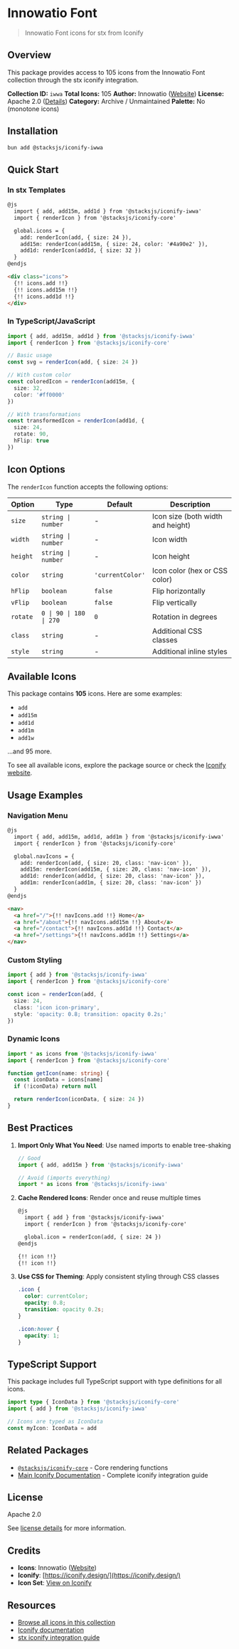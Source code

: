 # Innowatio Font

> Innowatio Font icons for stx from Iconify

## Overview

This package provides access to 105 icons from the Innowatio Font collection through the stx iconify integration.

**Collection ID:** `iwwa`
**Total Icons:** 105
**Author:** Innowatio ([Website](https://github.com/innowatio/iwwa-icons))
**License:** Apache 2.0 ([Details](https://www.apache.org/licenses/LICENSE-2.0))
**Category:** Archive / Unmaintained
**Palette:** No (monotone icons)

## Installation

```bash
bun add @stacksjs/iconify-iwwa
```

## Quick Start

### In stx Templates

```html
@js
  import { add, add15m, add1d } from '@stacksjs/iconify-iwwa'
  import { renderIcon } from '@stacksjs/iconify-core'

  global.icons = {
    add: renderIcon(add, { size: 24 }),
    add15m: renderIcon(add15m, { size: 24, color: '#4a90e2' }),
    add1d: renderIcon(add1d, { size: 32 })
  }
@endjs

<div class="icons">
  {!! icons.add !!}
  {!! icons.add15m !!}
  {!! icons.add1d !!}
</div>
```

### In TypeScript/JavaScript

```typescript
import { add, add15m, add1d } from '@stacksjs/iconify-iwwa'
import { renderIcon } from '@stacksjs/iconify-core'

// Basic usage
const svg = renderIcon(add, { size: 24 })

// With custom color
const coloredIcon = renderIcon(add15m, {
  size: 32,
  color: '#ff0000'
})

// With transformations
const transformedIcon = renderIcon(add1d, {
  size: 24,
  rotate: 90,
  hFlip: true
})
```

## Icon Options

The `renderIcon` function accepts the following options:

| Option | Type | Default | Description |
|--------|------|---------|-------------|
| `size` | `string \| number` | - | Icon size (both width and height) |
| `width` | `string \| number` | - | Icon width |
| `height` | `string \| number` | - | Icon height |
| `color` | `string` | `'currentColor'` | Icon color (hex or CSS color) |
| `hFlip` | `boolean` | `false` | Flip horizontally |
| `vFlip` | `boolean` | `false` | Flip vertically |
| `rotate` | `0 \| 90 \| 180 \| 270` | `0` | Rotation in degrees |
| `class` | `string` | - | Additional CSS classes |
| `style` | `string` | - | Additional inline styles |

## Available Icons

This package contains **105** icons. Here are some examples:

- `add`
- `add15m`
- `add1d`
- `add1m`
- `add1w`

...and 95 more.

To see all available icons, explore the package source or check the [Iconify website](https://icon-sets.iconify.design/iwwa/).

## Usage Examples

### Navigation Menu

```html
@js
  import { add, add15m, add1d, add1m } from '@stacksjs/iconify-iwwa'
  import { renderIcon } from '@stacksjs/iconify-core'

  global.navIcons = {
    add: renderIcon(add, { size: 20, class: 'nav-icon' }),
    add15m: renderIcon(add15m, { size: 20, class: 'nav-icon' }),
    add1d: renderIcon(add1d, { size: 20, class: 'nav-icon' }),
    add1m: renderIcon(add1m, { size: 20, class: 'nav-icon' })
  }
@endjs

<nav>
  <a href="/">{!! navIcons.add !!} Home</a>
  <a href="/about">{!! navIcons.add15m !!} About</a>
  <a href="/contact">{!! navIcons.add1d !!} Contact</a>
  <a href="/settings">{!! navIcons.add1m !!} Settings</a>
</nav>
```

### Custom Styling

```typescript
import { add } from '@stacksjs/iconify-iwwa'
import { renderIcon } from '@stacksjs/iconify-core'

const icon = renderIcon(add, {
  size: 24,
  class: 'icon icon-primary',
  style: 'opacity: 0.8; transition: opacity 0.2s;'
})
```

### Dynamic Icons

```typescript
import * as icons from '@stacksjs/iconify-iwwa'
import { renderIcon } from '@stacksjs/iconify-core'

function getIcon(name: string) {
  const iconData = icons[name]
  if (!iconData) return null

  return renderIcon(iconData, { size: 24 })
}
```

## Best Practices

1. **Import Only What You Need**: Use named imports to enable tree-shaking
   ```typescript
   // Good
   import { add, add15m } from '@stacksjs/iconify-iwwa'

   // Avoid (imports everything)
   import * as icons from '@stacksjs/iconify-iwwa'
   ```

2. **Cache Rendered Icons**: Render once and reuse multiple times
   ```html
   @js
     import { add } from '@stacksjs/iconify-iwwa'
     import { renderIcon } from '@stacksjs/iconify-core'

     global.icon = renderIcon(add, { size: 24 })
   @endjs

   {!! icon !!}
   {!! icon !!}
   ```

3. **Use CSS for Theming**: Apply consistent styling through CSS classes
   ```css
   .icon {
     color: currentColor;
     opacity: 0.8;
     transition: opacity 0.2s;
   }

   .icon:hover {
     opacity: 1;
   }
   ```

## TypeScript Support

This package includes full TypeScript support with type definitions for all icons.

```typescript
import type { IconData } from '@stacksjs/iconify-core'
import { add } from '@stacksjs/iconify-iwwa'

// Icons are typed as IconData
const myIcon: IconData = add
```

## Related Packages

- [`@stacksjs/iconify-core`](../iconify-core) - Core rendering functions
- [Main Iconify Documentation](../../docs/iconify.md) - Complete iconify integration guide

## License

Apache 2.0

See [license details](https://www.apache.org/licenses/LICENSE-2.0) for more information.

## Credits

- **Icons**: Innowatio ([Website](https://github.com/innowatio/iwwa-icons))
- **Iconify**: [https://iconify.design/](https://iconify.design/)
- **Icon Set**: [View on Iconify](https://icon-sets.iconify.design/iwwa/)

## Resources

- [Browse all icons in this collection](https://icon-sets.iconify.design/iwwa/)
- [Iconify documentation](https://iconify.design/docs/)
- [stx iconify integration guide](../../docs/iconify.md)
